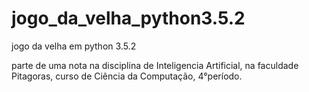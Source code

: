 # jogo_da_velha_python3.5.2
jogo da velha em python 3.5.2

parte de uma nota na disciplina de Inteligencia Artificial,
na faculdade Pitagoras, curso de Ciência da Computação, 
4°período.
